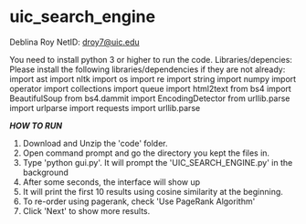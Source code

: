 # uic_search_engine
Deblina Roy
NetID: droy7@uic.edu

You need to install python 3 or higher to run the code.
Libraries/depencies: Please install the following libraries/dependencies if they are not already:
import ast
import nltk
import os
import re
import string
import numpy 
import operator
import collections
import queue
import html2text
from bs4 import BeautifulSoup
from bs4.dammit import EncodingDetector
from urllib.parse import urlparse
import requests
import urllib.parse

***HOW TO RUN***
1. Download and Unzip the 'code' folder.
2. Open command prompt and go the directory you kept the files in.
3. Type 'python gui.py'. It will prompt the 'UIC_SEARCH_ENGINE.py' in the background
4. After some seconds, the interface will show up
5. It will print the first 10 results using cosine similarity at the beginning.
6. To re-order using pagerank, check 'Use PageRank Algorithm'
7. Click 'Next' to show more results.
